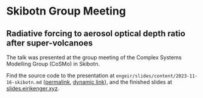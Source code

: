 # Skibotn Group Meeting

## Radiative forcing to aerosol optical depth ratio after super-volcanoes

The talk was presented at the group meeting of the Complex Systems Modelling Group
(CoSMo) in Skibotn.

Find the source code to the presentation at
`engeir/slides/content/2023-11-16-skibotn.md` ([permalink](),
[dynamic link](https://github.com/engeir/slides/blob/main/content/2023-11-16-skibotn.md)),
and the finished slides at
[slides.eirikenger.xyz](https://slides.eirikenger.xyz/2023-11-16-skibotn.html).
